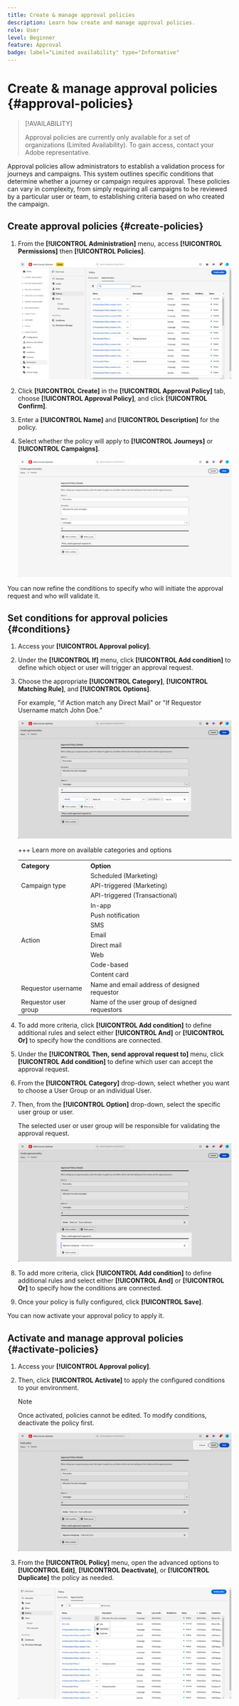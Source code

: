 ```yaml
---
title: Create & manage approval policies
description: Learn how create and manage approval policies.
role: User
level: Beginner
feature: Approval
badge: label="Limited availability" type="Informative"
---
```


# Create & manage approval policies {#approval-policies}

>[!AVAILABILITY]
>
> Approval policies are currently only available for a set of organizations (Limited Availability). To gain access, contact your Adobe representative.

Approval policies allow administrators to establish a validation process for journeys and campaigns. This system outlines specific conditions that determine whether a journey or campaign requires approval. These policies can vary in complexity, from simply requiring all campaigns to be reviewed by a particular user or team, to establishing criteria based on who created the campaign.

## Create approval policies {#create-policies}

1. From the **[!UICONTROL Administration]** menu, access **[!UICONTROL Permissions]** then **[!UICONTROL Policies]**.

    ![](assets/policy_create_1.png)

1. Click **[!UICONTROL Create]** in the **[!UICONTROL Approval Policy]** tab, choose **[!UICONTROL Approval Policy]**, and click **[!UICONTROL Confirm]**.

1. Enter a **[!UICONTROL Name]** and **[!UICONTROL Description]** for the policy.

1. Select whether the policy will apply to **[!UICONTROL Journeys]** or **[!UICONTROL Campaigns]**.

    ![](assets/policy_create_2.png)

You can now refine the conditions to specify who will initiate the approval request and who will validate it.

## Set conditions for approval policies {#conditions}

1. Access your **[!UICONTROL Approval policy]**.

1. Under the **[!UICONTROL If]** menu, click **[!UICONTROL Add condition]** to define which object or user will trigger an approval request.

1. Choose the appropriate **[!UICONTROL Category]**, **[!UICONTROL Matching Rule]**, and **[!UICONTROL Options]**. 

    For example, "if Action match any Direct Mail" or "If Requestor Username match John Doe."
  
    ![](assets/policy_condition_1.png)

    +++ Learn more on available categories and options
    <table>
    <tr>
      <th>Category</th>
      <th>Option</th>
    </tr>
    <tr>
      <td rowspan="3">Campaign type</td>
      <td>Scheduled (Marketing)</td>
    </tr>
    <tr>
    <td>API-triggered (Marketing)</td>
    </tr>
    <tr>
    <td>API-triggered (Transactional)</td>
    </tr>
    <tr>
    <td rowspan="8">Action</td>
    <td>In-app</td>
    </tr>
    <tr>
    <td>Push notification</td>
   </tr>
    <tr>
    <td>SMS</td>
    </tr>
    <tr>
    <td>Email</td>
    </tr>
    <tr>
    <td>Direct mail</td>
    </tr>
    <tr>
    <td>Web</td>
    </tr>
    <tr>
    <td>Code-based</td>
    </tr>
    <tr>
    <td>Content card</td>
    </tr>
    <tr>
    <td>Requestor username</td>
    <td>Name and email address of designed requestor</td>
    </tr>
    <tr>
    <td>Requestor user group</td>
    <td>Name of the user group of designed requestors</td>
    </tr>
    </table>


1. To add more criteria, click **[!UICONTROL Add condition]** to define additional rules and select either **[!UICONTROL And]** or **[!UICONTROL Or]** to specify how the conditions are connected.

1. Under the **[!UICONTROL Then, send approval request to]** menu, click **[!UICONTROL Add condition]** to define which user can accept the approval request.

1. From the **[!UICONTROL Category]** drop-down, select whether you want to choose a User Group or an individual User. 

1. Then, from the **[!UICONTROL Option]** drop-down, select the specific user group or user.

    The selected user or user group will be responsible for validating the approval request.

    ![](assets/policy_condition_2.png)

1. To add more criteria, click **[!UICONTROL Add condition]** to define additional rules and select either **[!UICONTROL And]** or **[!UICONTROL Or]** to specify how the conditions are connected.

1. Once your policy is fully configured, click **[!UICONTROL Save]**.

You can now activate your approval policy to apply it.

## Activate and manage approval policies {#activate-policies}

1. Access your **[!UICONTROL Approval policy]**.

1. Then, click **[!UICONTROL Activate]** to apply the configured conditions to your environment.

    >[!NOTE]
    >
    >Once activated, policies cannot be edited. To modify conditions, deactivate the policy first.

    ![](assets/policy_activate_1.png)

1. From the **[!UICONTROL Policy]** menu, open the advanced options to **[!UICONTROL Edit]**, **[!UICONTROL Deactivate]**, or **[!UICONTROL Duplicate]** the policy as needed.

    ![](assets/policy_activate_2.png)

